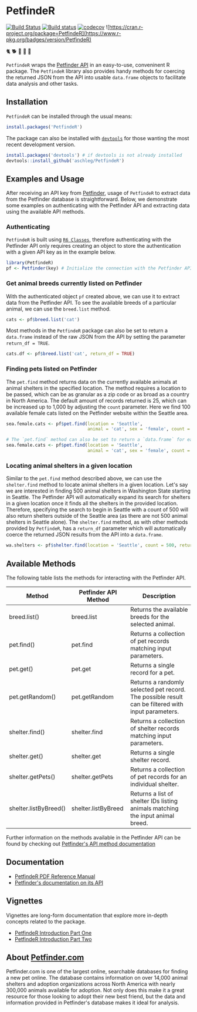 # PetfindeR

[![Build Status](https://travis-ci.org/aschleg/PetfindeR.svg?branch=master)](https://travis-ci.org/aschleg/PetfindeR)
[![Build status](https://ci.appveyor.com/api/projects/status/78048x1q7086r0dl?svg=true)](https://ci.appveyor.com/project/aschleg/petfinder)
[![codecov](https://codecov.io/gh/aschleg/PetfindeR/branch/master/graph/badge.svg)](https://codecov.io/gh/aschleg/PetfindeR)
![https://cran.r-project.org/package=PetfindeR](https://www.r-pkg.org/badges/version/PetfindeR)

:cat2: :dog2: :rooster: :rabbit2: :racehorse:

`PetfindeR` wraps the [Petfinder API](https://www.petfinder.com/developers/api-docs) in an easy-to-use, conveninent R package. The `PetfindeR` library also provides handy methods for coercing the returned JSON from the API into usable `data.frame` objects to facilitate data analysis and other tasks. 

## Installation

`PetfindeR` can be installed through the usual means:

~~~ r
install.packages('PetfindeR')
~~~

The package can also be installed with [`devtools`](https://cran.r-project.org/package=devtools) for those wanting the most recent development version.

~~~ r
install.packages('devtools') # if devtools is not already installed
devtools::install_github('aschleg/PetfindeR')
~~~

## Examples and Usage

After receiving an API key from [Petfinder](https://www.petfinder.com/developers/api-key), usage of `PetfindeR` to extract data from the Petfinder database is straightforward. Below, we demonstrate some examples on authenticating with the Petfinder API and extracting data using the available API methods.

### Authenticating

`PetfindeR` is built using [`R6 Classes`](https://cran.r-project.org/package=R6), therefore authenticating with the Petfinder API only requires creating an object to store the authentication with a given API key as in the example below.

~~~ r
library(PetfindeR)
pf <- Petfinder(key) # Initialize the connection with the Petfinder API.
~~~

### Get animal breeds currently listed on Petfinder

With the authenticated object `pf` created above, we can use it to extract data from the Petfinder API. To see the available breeds of a particular animal, we can use the `breed.list` method.

~~~ r
cats <- pf$breed.list('cat')
~~~

Most methods in the `PetfindeR` package can also be set to return a `data.frame` instead of the raw JSON from the API by setting the parameter `return_df = TRUE`.

~~~ r
cats.df <- pf$breed.list('cat', return_df = TRUE)
~~~

### Finding pets listed on Petfinder

The `pet.find` method returns data on the currently available animals at animal shelters in the specified location. The method requires a location to be passed, which can be as granular as a zip code or as broad as a country in North America. The default amount of records returned is 25, which can be increased up to 1,000 by adjusting the `count` parameter. Here we find 100 available female cats listed on the Petfinder website within the Seattle area.

~~~ r
sea.female.cats <- pf$pet.find(location = 'Seattle', 
                               animal = 'cat', sex = 'female', count = 100)

# The `pet.find` method can also be set to return a `data.frame` for easier analysis.
sea.female.cats <- pf$pet.find(location = 'Seattle', 
                               animal = 'cat', sex = 'female', count = 100, return_df = TRUE)
~~~

### Locating animal shelters in a given location

Similar to the `pet.find` method described above, we can use the `shelter.find` method to locate animal shelters in a given location. Let's say we are interested in finding 500 animal shelters in Washington State starting in Seattle. The Petfinder API will automatically expand its search for shelters in a given location once it finds all the shelters in the provided location. Therefore, specifying the search to begin in Seattle with a count of 500 will also return shelters outside of the Seattle area (as there are not 500 animal shelters in Seattle alone). The `shelter.find` method, as with other methods provided by `PetfindeR`, has a `return_df` parameter which will automatically coerce the returned JSON results from the API into a `data.frame`.

~~~ r
wa.shelters <- pf$shelter.find(location = 'Seattle', count = 500, return_df = TRUE)
~~~

## Available Methods

The following table lists the methods for interacting with the Petfinder API.

| Method                | Petfinder API Method | Description                                                                                        |
|-----------------------|----------------------|----------------------------------------------------------------------------------------------------|
| breed.list()          | breed.list           | Returns the available breeds for the selected animal.                                              |
| pet.find()            | pet.find             | Returns a collection of pet records matching input parameters.                                     |
| pet.get()             | pet.get              | Returns a single record for a pet.                                                                 |
| pet.getRandom()       | pet.getRandom        | Returns a randomly selected pet record. The possible result can be filtered with input parameters. |
| shelter.find()        | shelter.find         | Returns a collection of shelter records matching input parameters.                                 |
| shelter.get()         | shelter.get          | Returns a single shelter record.                                                                   |
| shelter.getPets()     | shelter.getPets      | Returns a collection of pet records for an individual shelter.                                     |
| shelter.listByBreed() | shelter.listByBreed  | Returns a list of shelter IDs listing animals matching the input animal breed.                     |

Further information on the methods available in the Petfinder API can be found by checking out [Petfinder's API method documentation](https://www.petfinder.com/developers/api-docs#methods)

## Documentation

* [PetfindeR PDF Reference Manual](https://CRAN.R-project.org/package=PetfindeR/PetfindeR.pdf)
* [Petfinder's documentation on its API](https://www.petfinder.com/developers/api-docs)

## Vignettes

Vignettes are long-form documentation that explore more in-depth concepts related to the package. 

* [PetfindeR Introduction Part One](https://CRAN.R-project.org/package=PetfindeR/vignettes/PetfindeR_Introduction_Part_One.html)
* [PetfindeR Introduction Part Two](https://CRAN.R-project.org/package=PetfindeR/vignettes/PetfindeR_Introduction_Part_Two.html)

## About [Petfinder.com](https://www.petfinder.com)

Petfinder.com is one of the largest online, searchable databases for finding a new pet online. The database contains information on over 14,000 animal shelters and adoption organizations across North America with nearly 300,000 animals available for adoption. Not only does this make it a great resource for those looking to adopt their new best friend, but the data and information provided in Petfinder's database makes it ideal for analysis. 